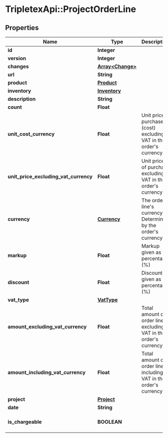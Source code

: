 # TripletexApi::ProjectOrderLine

## Properties
Name | Type | Description | Notes
------------ | ------------- | ------------- | -------------
**id** | **Integer** |  | [optional] 
**version** | **Integer** |  | [optional] 
**changes** | [**Array&lt;Change&gt;**](Change.md) |  | [optional] 
**url** | **String** |  | [optional] 
**product** | [**Product**](Product.md) |  | [optional] 
**inventory** | [**Inventory**](Inventory.md) |  | [optional] 
**description** | **String** |  | [optional] 
**count** | **Float** |  | [optional] 
**unit_cost_currency** | **Float** | Unit price purchase (cost) excluding VAT in the order&#39;s currency | [optional] 
**unit_price_excluding_vat_currency** | **Float** | Unit price of purchase excluding VAT in the order&#39;s currency | [optional] 
**currency** | [**Currency**](Currency.md) | The order line&#39;s currency. Determined by the order&#39;s currency. | [optional] 
**markup** | **Float** | Markup given as a percentage (%) | [optional] 
**discount** | **Float** | Discount given as a percentage (%) | [optional] 
**vat_type** | [**VatType**](VatType.md) |  | [optional] 
**amount_excluding_vat_currency** | **Float** | Total amount on order line excluding VAT in the order&#39;s currency | [optional] 
**amount_including_vat_currency** | **Float** | Total amount on order line including VAT in the order&#39;s currency | [optional] 
**project** | [**Project**](Project.md) |  | 
**date** | **String** |  | 
**is_chargeable** | **BOOLEAN** |  | [optional] [default to false]


